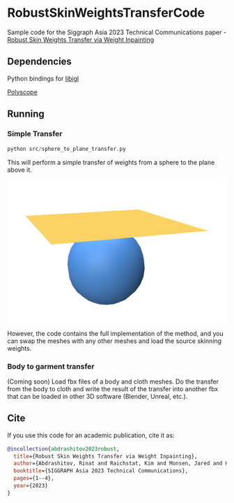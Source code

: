 # RobustSkinWeightsTransferCode
Sample code for the Siggraph Asia 2023 Technical Communications paper - [Robust Skin Weights Transfer via Weight Inpainting](https://www.dgp.toronto.edu/~rinat/projects/RobustSkinWeightsTransfer/index.html)

## Dependencies

Python bindings for [libigl](https://github.com/libigl/libigl-python-bindings)

[Polyscope](https://polyscope.run/py/installing/)

## Running
### Simple Transfer

```python
python src/sphere_to_plane_transfer.py
```

This will perform a simple transfer of weights from a sphere to the plane above it.

![SphereToPlane](imgs/SphereToPlane.png)

However, the code contains the full implementation of the method, and you can swap 
the meshes with any other meshes and load the source skinning weights.

### Body to garment transfer
(Coming soon) Load fbx files of a body and cloth meshes. Do the transfer from 
the body to cloth and write the result of the transfer into another fbx that can 
be loaded in other 3D software (Blender, Unreal, etc.).

## Cite
If you use this code for an academic publication, cite it as:
```bib
@incollection{abdrashitov2023robust,
  title={Robust Skin Weights Transfer via Weight Inpainting},
  author={Abdrashitov, Rinat and Raichstat, Kim and Monsen, Jared and Hill, David},
  booktitle={SIGGRAPH Asia 2023 Technical Communications},
  pages={1--4},
  year={2023}
}
```